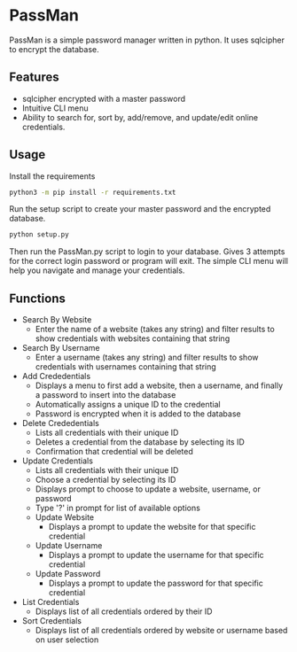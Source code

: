 # PassMan
PassMan is a simple password manager written in python. It uses sqlcipher to encrypt the database. 

## Features
- sqlcipher encrypted with a master password
- Intuitive CLI menu
- Ability to search for, sort by, add/remove, and update/edit online credentials.

## Usage

Install the requirements

``` sh
python3 -m pip install -r requirements.txt
```

Run the setup script to create your master password and the encrypted database.
``` sh
python setup.py
```
Then run the PassMan.py script to login to your database.
Gives 3 attempts for the correct login password or program will exit.
The simple CLI menu will help you navigate and manage your credentials.

## Functions
 - Search By Website
    + Enter the name of a website (takes any string) and filter results to show credentials with websites containing that string
 - Search By Username
    + Enter a username (takes any string) and filter results to show credentials with usernames containing that string
 - Add Crededentials
    + Displays a menu to first add a website, then a username, and finally a password to insert into the database
    + Automatically assigns a unique ID to the credential
    + Password is encrypted when it is added to the database
 - Delete Crededentials
    + Lists all credentials with their unique ID
    + Deletes a credential from the database by selecting its ID
    + Confirmation that credential will be deleted
 - Update Credentials
    + Lists all credentials with their unique ID
    + Choose a credential by selecting its ID
    + Displays prompt to choose to update a website, username, or password
    + Type '?' in prompt for list of available options
    - Update Website
        + Displays a prompt to update the website for that specific credential
    - Update Username
        + Displays a prompt to update the username for that specific credential
    - Update Password
        + Displays a prompt to update the password for that specific credential
 - List Credentials
    + Displays list of all credentials ordered by their ID
 - Sort Credentials
    + Displays list of all credentials ordered by website or username based on user selection
